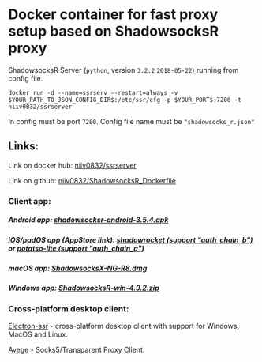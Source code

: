 # Docker container for fast proxy setup based on ShadowsocksR proxy

ShadowsocksR Server (`python`, version `3.2.2` `2018-05-22`) running from config file.

```shell
docker run -d --name=ssrserv --restart=always -v $YOUR_PATH_TO_JSON_CONFIG_DIR$:/etc/ssr/cfg -p $YOUR_PORT$:7200 -t niiv0832/ssrserver
```

In config must be port `7200`. Config file name must be `"shadowsocks_r.json"`

## Links:
Link on docker hub: <a href="https://hub.docker.com/r/niiv0832/ssrserver">niiv0832/ssrserver</a>

Link on github: <a href="https://www.github.com/niiv0832/ShadowsocksR_Dockerfile">niiv0832/ShadowsocksR_Dockerfile</a>


### Client app:

##### Android app: <a href="https://github.com/shadowsocksrr/shadowsocksr-android/releases/download/3.5.4/shadowsocksr-android-3.5.4.apk">shadowsocksr-android-3.5.4.apk</a>

##### iOS/padOS app (AppStore link): <a href="https://apps.apple.com/us/app/shadowrocket/id932747118">shadowrocket (support "auth_chain_b")</a> or <a href="https://apps.apple.com/us/app/potatso-lite/id1239860606">potatso-lite (support "auth_chain_a")</a>

##### macOS app: <a href="https://github.com/qinyuhang/ShadowsocksX-NG-R/releases/download/1.4.4-r8/ShadowsocksX-NG-R8.dmg">ShadowsocksX-NG-R8.dmg</a>

##### Windows app: <a href="https://github.com/shadowsocksrr/shadowsocksr-csharp/releases/download/4.9.2/ShadowsocksR-win-4.9.2.zip">ShadowsocksR-win-4.9.2.zip</a>

### Cross-platform desktop client:

<a href="https://github.com/shadowsocksrr/electron-ssr">Electron-ssr</a> - cross-platform desktop client with support for Windows, MacOS and Linux.

<a href="https://github.com/missdeer/avege/tree/master">Avege</a> - Socks5/Transparent Proxy Client.
